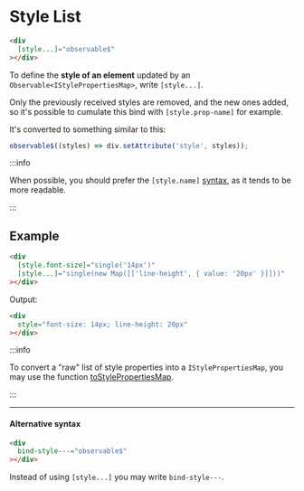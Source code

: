 # Style List

```html
<div
  [style...]="observable$"
></div>
```

To define the **style of an element** updated by an `Observable<IStylePropertiesMap>`, write `[style...]`.

Only the previously received styles are removed, and the new ones added, so it's possible to cumulate this bind with `[style.prop-name]` for example.

It's converted to something similar to this:

```ts
observable$((styles) => div.setAttribute('style', styles));
```

:::info

When possible, you should prefer the `[style.name]` [syntax](/docs/documentation/syntax/attributes/bind/reactive-style/),
as it tends to be more readable.

:::

## Example

```html
<div
  [style.font-size]="single('14px')"
  [style...]="single(new Map([['line-height', { value: '20px' }]]))"
></div>
```

Output:

```html
<div
  style="font-size: 14px; line-height: 20px"
></div>
```


:::info

To convert a "raw" list of style properties into a `IStylePropertiesMap`, you may use the function [toStylePropertiesMap](/docs/reference/to-style-properties-map/).

:::

---

#### Alternative syntax

```html
<div
  bind-style---="observable$"
></div>
```

Instead of using `[style...]` you may write `bind-style---`.
